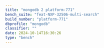 ```yaml
---
title: "mongodb 2 platform-771"
bench_suite: "feat-NXP-32506-multi-search"
build_number: "platform-771"
dbprofile: "mongodb"
classifier: ""
date: 2024-10-14T16:30:26
type: "bench"
---
```

